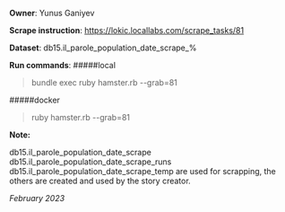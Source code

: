 **Owner**:  Yunus Ganiyev

**Scrape instruction**: https://lokic.locallabs.com/scrape_tasks/81

**Dataset**: db15.il_parole_population_date_scrape_%

**Run commands**: 
#####local
>bundle exec ruby hamster.rb --grab=81

#####docker
>ruby hamster.rb --grab=81

**Note:**

db15.il_parole_population_date_scrape
db15.il_parole_population_date_scrape_runs
db15.il_parole_population_date_scrape_temp
are used for scrapping, the others are created and used by the story creator.

_February 2023_
